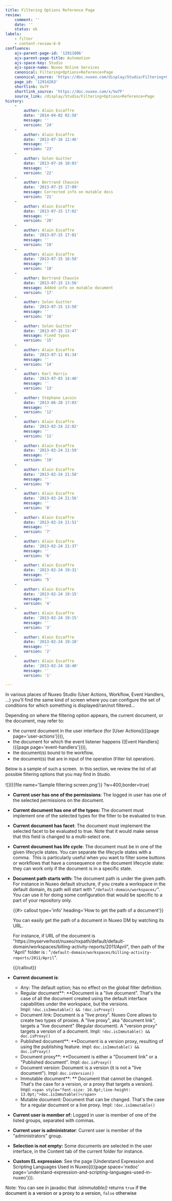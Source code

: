 ```yaml
---
title: Filtering Options Reference Page
review:
    comment: ''
    date: ''
    status: ok
labels:
    - filter
    - content-review-6-0
confluence:
    ajs-parent-page-id: '12911806'
    ajs-parent-page-title: Automation
    ajs-space-key: Studio
    ajs-space-name: Nuxeo Online Services
    canonical: Filtering+Options+Reference+Page
    canonical_source: 'https://doc.nuxeo.com/display/Studio/Filtering+Options+Reference+Page'
    page_id: '12914263'
    shortlink: Vw7F
    shortlink_source: 'https://doc.nuxeo.com/x/Vw7F'
    source_link: /display/Studio/Filtering+Options+Reference+Page
history:
    - 
        author: Alain Escaffre
        date: '2014-04-02 02:58'
        message: ''
        version: '24'
    - 
        author: Alain Escaffre
        date: '2013-07-16 12:46'
        message: ''
        version: '23'
    - 
        author: Solen Guitter
        date: '2013-07-16 10:03'
        message: ''
        version: '22'
    - 
        author: Bertrand Chauvin
        date: '2013-07-15 17:09'
        message: Corrected info on mutable docs
        version: '21'
    - 
        author: Alain Escaffre
        date: '2013-07-15 17:02'
        message: ''
        version: '20'
    - 
        author: Alain Escaffre
        date: '2013-07-15 17:01'
        message: ''
        version: '19'
    - 
        author: Alain Escaffre
        date: '2013-07-15 16:58'
        message: ''
        version: '18'
    - 
        author: Bertrand Chauvin
        date: '2013-07-15 13:56'
        message: Added info on mutable document
        version: '17'
    - 
        author: Solen Guitter
        date: '2013-07-15 13:50'
        message: ''
        version: '16'
    - 
        author: Solen Guitter
        date: '2013-07-15 13:47'
        message: Fixed typos
        version: '15'
    - 
        author: Alain Escaffre
        date: '2013-07-11 01:34'
        message: ''
        version: '14'
    - 
        author: Karl Harris
        date: '2013-07-03 14:40'
        message: ''
        version: '13'
    - 
        author: Stéphane Lacoin
        date: '2013-06-28 17:03'
        message: ''
        version: '12'
    - 
        author: Alain Escaffre
        date: '2013-02-24 22:02'
        message: ''
        version: '11'
    - 
        author: Alain Escaffre
        date: '2013-02-24 21:59'
        message: ''
        version: '10'
    - 
        author: Alain Escaffre
        date: '2013-02-24 21:58'
        message: ''
        version: '9'
    - 
        author: Alain Escaffre
        date: '2013-02-24 21:56'
        message: ''
        version: '8'
    - 
        author: Alain Escaffre
        date: '2013-02-24 21:51'
        message: ''
        version: '7'
    - 
        author: Alain Escaffre
        date: '2013-02-24 21:37'
        message: ''
        version: '6'
    - 
        author: Alain Escaffre
        date: '2013-02-24 19:31'
        message: ''
        version: '5'
    - 
        author: Alain Escaffre
        date: '2013-02-24 19:15'
        message: ''
        version: '4'
    - 
        author: Alain Escaffre
        date: '2013-02-24 19:15'
        message: ''
        version: '3'
    - 
        author: Alain Escaffre
        date: '2013-02-24 19:10'
        message: ''
        version: '2'
    - 
        author: Alain Escaffre
        date: '2013-02-24 18:40'
        message: ''
        version: '1'

---
```

In various places of Nuxeo Studio (User Actions, Workflow, Event Handlers, ...) you'll find the same kind of screen where you can configure the set of conditions for which something is displayed/ran/not filtered...

Depending on where the filtering option appears, the current document, or the document, may refer to:&nbsp;

*   the current document in the user interface (for [User Actions]({{page page='user-actions'}})),
*   the document for which the event listener happens ([Event Handlers]({{page page='event-handlers'}})),
*   <span style="font-size: 10.0pt;line-height: 13.0pt;">the document(s) bound to the workflow,</span>
*   <span style="font-size: 10.0pt;line-height: 13.0pt;">the document(s) that are in input of the operation (Filter list operation).</span>

<span style="font-size: 10.0pt;line-height: 13.0pt;">Below is a sample of such a screen. &nbsp;In this section, we review the list of all possible filtering options that you may find in Studio.</span>

![]({{file name='Sample filtering screen.png'}} ?w=400,border=true)

*   **Current user has one of the permissions**: The logged in user has one of the selected permissions on the document.&nbsp;
*   **Current document has one of the types:** The document must implement one of the selected types for the filter to be evaluated to true.
*   **Current document has facet**: The document must implement the selected facet to be evaluated to true. Note that it would make sense that this field is changed to a multi-select one.
*   **Current document has life cycle**: The document must be in one of the given lifecycle states. You can separate the lifecycle states with a comma. &nbsp;This is particularly useful when you want to filter some buttons or workflows that have a consequence on the document lifecycle state: they can work only if the document is in a specific state.
*   **Document path starts with:** The document path is under the given path. For instance in Nuxeo default structure, if you create a workspace in the default domain, its path will start with "`/default-domain/workspaces/`". You can use it for doing some configuration that would be specific to a part of your repository only.&nbsp;

    {{#> callout type='info' heading='How to get the path of a document'}}

    You can easily get the path of a document in Nuxeo DM by watching its URL.

    For instance, if URL of the document is "https://myserverhost/nuxeo/nxpath/default/default-domain/workspaces/billing-activity-reports/2011/April", then path of the "April" folder is : "`/default-domain/workspaces/billing-activity-reports/2011/April`".

    {{/callout}}
*   **Current document is**:&nbsp;

    *   Any: The&nbsp;default option; has no effect on the global filter definition.
    *   Regular document**:&nbsp;**Document is a "live document". That's the case of all the document created using the default interface capabilities under the workspace, but the versions.
        Impl:&nbsp;`!doc.isImmutable() && !doc.isProxy()`
    *   Document link: Document is a "live proxy". Nuxeo Core allows to create two types of proxies. A "live proxy", aka "document link", targets a "live document" (Regular document). A "version proxy" targets a version of a document.
        Impl:&nbsp;`!doc.isImmutable() && doc.isProxy()`
    *   Published document**:&nbsp;**Document is a version proxy, resulting of using the publishing feature.
        impl:&nbsp;`doc.isImmutable() && doc.isProxy()`
    *   Document proxy**:&nbsp;**Document is either a "Document link" or a "Published document".
        Impl:&nbsp;`doc.isProxy()`
    *   Document version: Document is a version (it is not a "live document").
        Impl:&nbsp;`doc.isVersion()`
    *   Immutable document**:&nbsp;** Document that cannot be changed. That's the case for a version, or a proxy that targets a version).
        Impl:&nbsp;`<span style="font-size: 10.0pt;line-height: 13.0pt;">doc.isImmutable()</span>`
    *   Mutable document: Document that can be changed. That's the case for a regular document or a live proxy.
        Impl:&nbsp;`!doc.isImmutable()`
*   **Current user is member of:** Logged in user is member of one of the listed groups, separated with commas.
*   **Current user is administrator**: Current user is member of the "administrators" group.
*   **Selection is not empty:** Some documents are selected in the user interface, in the Content tab of the current folder for instance.&nbsp;
*   **Custom EL expression**: See the page&nbsp;[Understand Expression and Scripting Languages Used in Nuxeo]({{page space='nxdoc' page='understand-expression-and-scripting-languages-used-in-nuxeo'}}).

Note: You can see in javadoc that &nbsp;_isImmutable()_ returns&nbsp;`true`<span style="color: rgb(0,0,0);">&nbsp;if the document is a version or a proxy to a version,&nbsp;</span>`false`<span style="color: rgb(0,0,0);">&nbsp;otherwise</span>
